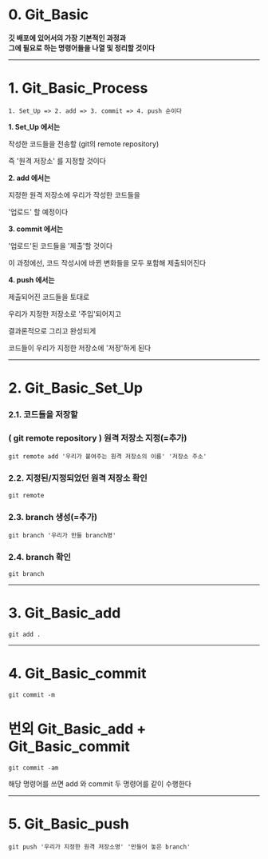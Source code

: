 # 0. Git_Basic   
   
**깃 배포에 있어서의 가장 기본적인 과정과**   
**그에 필요로 하는 명령어들을 나열 및 정리할 것이다**   


* * *
# 1. Git_Basic_Process   
   


    1. Set_Up => 2. add => 3. commit => 4. push 순이다
   
   
   
**1. Set_Up 에서는**   
   
작성한 코드들을 전송할 (git의 remote repository)   
   
즉 '원격 저장소' 를 지정할 것이다   
   
   
   
**2. add 에서는**   
   
지정한 원격 저장소에 우리가 작성한 코드들을   
   
'업로드' 할 예정이다   
   
   
   
**3. commit 에서는**   
   
'업로드'된 코드들을 '제출'할 것이다   
   
이 과정에선, 코드 작성시에 바뀐 변화들을 모두 포함해 제출되어진다   
   
   
   
**4. push 에서는**   

제출되어진 코드들을 토대로   

우리가 지정한 저장소로 '주입'되어지고   

결과론적으로 그리고 완성되게   
   
코드들이 우리가 지정한 저장소에 '저장'하게 된다   
      
   
* * *
# 2. Git_Basic_Set_Up   
   

### 2.1. 코드들을 저장할   
### ( git remote repository ) 원격 저장소 지정(=추가)   
   
   
    git remote add '우리가 붙여주는 원격 저장소의 이름' '저장소 주소'   
   
   
### 2.2. 지정된/지정되었던 원격 저장소 확인   
   
   
    git remote   
   
   
### 2.3. branch 생성(=추가)   
   
   
    git branch '우리가 만들 branch명'   
   
   
### 2.4. branch 확인   
   
   
    git branch   
   

* * *   
# 3. Git_Basic_add   
   
   
    git add .   
   
   
* * *
# 4. Git_Basic_commit   
   
   
    git commit -m   
   
   
# 번외 Git_Basic_add + Git_Basic_commit   
   
   
    git commit -am   
   
해당 명령어를 쓰면 add 와 commit 두 명령어를 같이 수행한다   
   
   
* * *
# 5. Git_Basic_push   
   
   
    git push '우리가 지정한 원격 저장소명' '만들어 놓은 branch'   
   
   